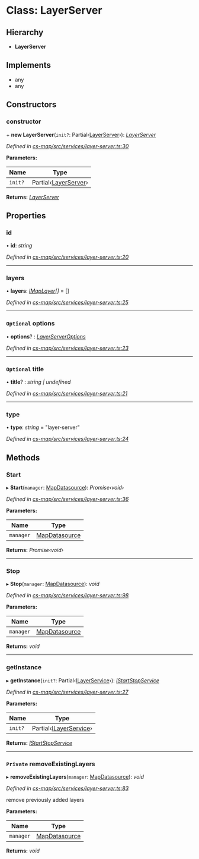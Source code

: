 # Class: LayerServer

## Hierarchy

* **LayerServer**

## Implements

* any
* any

## Constructors

###  constructor

\+ **new LayerServer**(`init?`: Partial‹[LayerServer](_cs_map_src_services_layer_server_.layerserver.md)›): *[LayerServer](_cs_map_src_services_layer_server_.layerserver.md)*

*Defined in [cs-map/src/services/layer-server.ts:30](https://github.com/TNOCS/csnext/blob/99cbd46d/packages/cs-map/src/services/layer-server.ts#L30)*

**Parameters:**

Name | Type |
------ | ------ |
`init?` | Partial‹[LayerServer](_cs_map_src_services_layer_server_.layerserver.md)› |

**Returns:** *[LayerServer](_cs_map_src_services_layer_server_.layerserver.md)*

## Properties

###  id

• **id**: *string*

*Defined in [cs-map/src/services/layer-server.ts:20](https://github.com/TNOCS/csnext/blob/99cbd46d/packages/cs-map/src/services/layer-server.ts#L20)*

___

###  layers

• **layers**: *[IMapLayer](../interfaces/_cs_map_src_classes_imap_layer_.imaplayer.md)[]* =  []

*Defined in [cs-map/src/services/layer-server.ts:25](https://github.com/TNOCS/csnext/blob/99cbd46d/packages/cs-map/src/services/layer-server.ts#L25)*

___

### `Optional` options

• **options**? : *[LayerServerOptions](_cs_map_src_services_layer_server_.layerserveroptions.md)*

*Defined in [cs-map/src/services/layer-server.ts:23](https://github.com/TNOCS/csnext/blob/99cbd46d/packages/cs-map/src/services/layer-server.ts#L23)*

___

### `Optional` title

• **title**? : *string | undefined*

*Defined in [cs-map/src/services/layer-server.ts:21](https://github.com/TNOCS/csnext/blob/99cbd46d/packages/cs-map/src/services/layer-server.ts#L21)*

___

###  type

• **type**: *string* = "layer-server"

*Defined in [cs-map/src/services/layer-server.ts:24](https://github.com/TNOCS/csnext/blob/99cbd46d/packages/cs-map/src/services/layer-server.ts#L24)*

## Methods

###  Start

▸ **Start**(`manager`: [MapDatasource](_cs_map_src_datasources_map_datasource_.mapdatasource.md)): *Promise‹void›*

*Defined in [cs-map/src/services/layer-server.ts:36](https://github.com/TNOCS/csnext/blob/99cbd46d/packages/cs-map/src/services/layer-server.ts#L36)*

**Parameters:**

Name | Type |
------ | ------ |
`manager` | [MapDatasource](_cs_map_src_datasources_map_datasource_.mapdatasource.md) |

**Returns:** *Promise‹void›*

___

###  Stop

▸ **Stop**(`manager`: [MapDatasource](_cs_map_src_datasources_map_datasource_.mapdatasource.md)): *void*

*Defined in [cs-map/src/services/layer-server.ts:98](https://github.com/TNOCS/csnext/blob/99cbd46d/packages/cs-map/src/services/layer-server.ts#L98)*

**Parameters:**

Name | Type |
------ | ------ |
`manager` | [MapDatasource](_cs_map_src_datasources_map_datasource_.mapdatasource.md) |

**Returns:** *void*

___

###  getInstance

▸ **getInstance**(`init?`: Partial‹[ILayerService](../interfaces/_cs_map_src_classes_layer_service_.ilayerservice.md)›): *[IStartStopService](../interfaces/_cs_map_src_classes_layer_service_.istartstopservice.md)*

*Defined in [cs-map/src/services/layer-server.ts:27](https://github.com/TNOCS/csnext/blob/99cbd46d/packages/cs-map/src/services/layer-server.ts#L27)*

**Parameters:**

Name | Type |
------ | ------ |
`init?` | Partial‹[ILayerService](../interfaces/_cs_map_src_classes_layer_service_.ilayerservice.md)› |

**Returns:** *[IStartStopService](../interfaces/_cs_map_src_classes_layer_service_.istartstopservice.md)*

___

### `Private` removeExistingLayers

▸ **removeExistingLayers**(`manager`: [MapDatasource](_cs_map_src_datasources_map_datasource_.mapdatasource.md)): *void*

*Defined in [cs-map/src/services/layer-server.ts:83](https://github.com/TNOCS/csnext/blob/99cbd46d/packages/cs-map/src/services/layer-server.ts#L83)*

remove previously added layers

**Parameters:**

Name | Type |
------ | ------ |
`manager` | [MapDatasource](_cs_map_src_datasources_map_datasource_.mapdatasource.md) |

**Returns:** *void*
